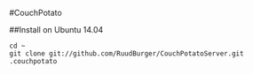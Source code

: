 #CouchPotato

##Install on Ubuntu 14.04

```
cd ~
git clone git://github.com/RuudBurger/CouchPotatoServer.git .couchpotato
```
